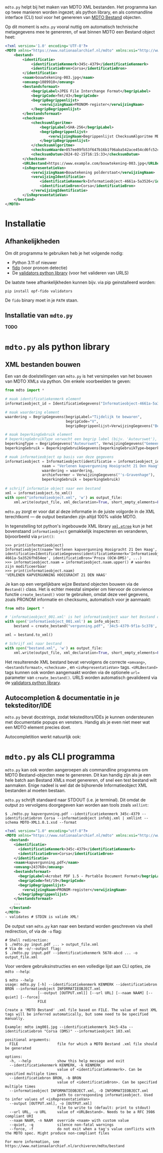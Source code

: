 `mdto.py` helpt bij het maken van MDTO XML bestanden. Het programma kan op twee manieren worden ingezet; als python library, en als commandline interface (CLI) tool voor het genereren van [MDTO Bestand](https://www.nationaalarchief.nl/archiveren/mdto/metagegevensschema/attribuutspecificaties/klassen/bestand) objecten. 

Op dit moment is `mdto.py` vooral nuttig om automatisch technische metagegevens mee te genereren, of wat binnen MDTO een Bestand object heet:

``` xml
<?xml version='1.0' encoding='UTF-8'?>
<MDTO xmlns="https://www.nationaalarchief.nl/mdto" xmlns:xsi="http://www.w3.org/2001/XMLSchema-instance" xsi:schemaLocation="https://www.nationaalarchief.nl/mdto https://www.nationaalarchief.nl/mdto/MDTO-XML1.0.1.xsd">
    <bestand>
        <identificatie>
            <identificatieKenmerk>345c-4379</identificatieKenmerk>
            <identificatieBron>Corsa</identificatieBron>
        </identificatie>
        <naam>bouwtekening-003.jpg</naam>
        <omvang>1089910</omvang>
        <bestandsformaat>
            <begripLabel>JPEG File Interchange Format</begripLabel>
            <begripCode>fmt/43</begripCode>
            <begripBegrippenlijst>
                <verwijzingNaam>PRONOM-register</verwijzingNaam>
            </begripBegrippenlijst>
        </bestandsformaat>
        <checksum>
            <checksumAlgoritme>
                <begripLabel>SHA-256</begripLabel>
                <begripBegrippenlijst>
                    <verwijzingNaam>Begrippenlijst ChecksumAlgoritme MDTO</verwijzingNaam>
                </begripBegrippenlijst>
            </checksumAlgoritme>
            <checksumWaarde>857ee09fb53f647b16b1f96aba542ace454cd6fc52c9844d4ddb8218c5d61b6c</checksumWaarde>
            <checksumDatum>2024-02-15T16:15:33</checksumDatum>
        </checksum>
        <URLBestand>https://www.example.com/bouwtekening-003.jpg</URLBestand>
        <isRepresentatieVan>
            <verwijzingNaam>Bouwtekening polderstaat</verwijzingNaam>
            <verwijzingIdentificatie>
                <identificatieKenmerk>Informatieobject-4661a-5a3526</identificatieKenmerk>
                <identificatieBron>Corsa</identificatieBron>
            </verwijzingIdentificatie>
        </isRepresentatieVan>
    </bestand>
</MDTO>
```

# Installatie 

## Afhankelijkheden

Om dit programma te gebruiken heb je het volgende nodig:

  * Python 3.11 of nieuwer
  * [fido](https://github.com/openpreserve/fido) (voor pronom detectie)
  * De [validators python library](https://pypi.org/project/validators/) (voor het valideren van URLS)
  
De laatste twee afhankelijkheden kunnen bijv. via pip geinstalleerd worden:

```shell
pip install opf-fido validators
```

De `fido` binary moet in je `PATH` staan.

## Installatie van `mdto.py`

**TODO**

# `mdto.py` als python library

## XML bestanden bouwen

Een van de doelstellingen van `mdto.py` is het versimpelen van het bouwen van MDTO XMLs via python. Om enkele voorbeelden te geven:

``` python
from mdto import *

# maak identificatiekenmerk element
informatieobject_id = IdentificatieGegevens("Informatieobject-4661a-5a3526fh654ee", "Proza (OCW-DMS)")

# maak waardering element
waardering = BegripGegevens(begripLabel="Tijdelijk te bewaren",
                            begripCode="V",
                            begripBegrippenlijst=VerwijzingGegevens("Begrippenlijst Waarderingen MDTO"))

# maak beperkingGebruik element
# beperkingGebruikType verwacht een begrip label (bijv. 'Auteurswet'), en een verwijzing naar een begrippenlijst
beperkingType = BegripGegevens("Auteurswet", VerwijzingGegevens("Gemeente Den Haag zaaksysteem begrippenlijst"))
beperkingGebruik = BeperkingGebruikGegevens(beperkingGebruikType=beperkingType)

# maak informatieobject op basis van deze gegevens 
informatieobject = Informatieobject(identificatie = informatieobject_id,
                 naam = "Verlenen kapvergunning Hooigracht 21 Den Haag",
                 waardering = waardering,
                 archiefvormer = VerwijzingGegevens("'s-Gravenhage"),
                 beperkingGebruik = beperkingGebruik)
                 
# schrijf informatie object naar een bestand
xml = informatieobject.to_xml()
with open("informatieobject.xml", 'w') as output_file:
    xml.write(output_file, xml_declaration=True, short_empty_elements=False)
```

`mdto.py` zorgt er voor dat al deze informatie in de juiste volgorde in de XML terechtkomt — de output bestanden zijn altijd 100% valide MDTO.

In tegenstelling tot python's ingebouwde XML library [`xml.etree`](https://docs.python.org/3/library/xml.etree.elementtree.html) kun je het bovenstaand `informatieobject` gemakkelijk inspecteren en veranderen, bijvoorbeeld via `print()`:

``` python-console
>>> print(informatieobject)
Informatieobject(naam='Verlenen kapvergunning Hooigracht 21 Den Haag',  identificatie=IdentificatieGegevens(identificatieKenmerk='Informatieobject-4661a-5a3526fh654ee', identificatieBron='Proza (OCW-DMS)', ...)
>>> informatieobject.naam = informatieobject.naam.upper() # waardes zijn modificeerbaar
>>> print(informatieobject.naam)
'VERLENEN KAPVERGUNNING HOOIGRACHT 21 DEN HAAG'
```

Je kan op een vergelijkbare wijze Bestand objecten bouwen via de `Bestand()` class. Het is echter meestal simpeler om hiervoor de convience functie `create_bestand()` voor te gebruiken, omdat deze veel gegevens, zoals PRONOM informatie en checksums, automatisch voor je aanmaakt:


```python
from mdto import *

# 'informatieobject_001.xml' is het informatieobject waar het Bestand object een representatie van is 
with open('informatieobject_001.xml') as info_object:
    bestand = create_bestand("vergunning.pdf", '34c5-4379-9f1a-5c378', 'Proza (DMS)', representatievan=info_object)

xml = bestand.to_xml()

# Schrijf xml naar bestand
with open("bestand.xml", 'w') as output_file:
    xml.write(output_file, xml_declaration=True, short_empty_elements=False)
```

Het resulterende XML bestand bevat vervolgens de correcte `<omvang>`, `<bestandsformaat>`, `<checksum>` , en `<isRepresentatieVan>` tags. `<URLBestand>` tags kunnen ook worden aangemaakt worden via de optionele `url=` parameter van `create_bestand()`. URLS worden automatisch gevalideerd via de [validators python library](https://pypi.org/project/validators/).

## Autocompletion & documentatie in je teksteditor/IDE

`mdto.py` bevat docstrings, zodat teksteditors/IDEs je kunnen ondersteunen met documentatie popups en vensters. Handig als je even niet meer wat een MDTO element precies doet.

Autocompletition werkt natuurlijk ook: 

# `mdto.py` als CLI programma

`mdto.py` kan ook worden aangeroepen als commandline programma om MDTO Bestand-objecten mee te genereren. Dit kan handig zijn als je een hele batch aan Bestand XMLs moet genereren, of snel een test bestand wilt aanmaken. Enige nadeel is wel dat de bijhorende Informatieobject XML bestanden al moeten bestaan.


`mdto.py` schrijft standaard naar STDOUT (i.e. je terminal). Dit omdat de output zo vervolgens doorgegeven kan worden aan tools zoals `xmllint`:

``` shell
$ ./mdto.py kapvergunning.pdf --identificatiekenmerk 345c-4379 --identificatiebron Corsa --informatieobject infobj.xml | xmllint --schema MDTO-XML1.0.1.xsd --format
```
```xml
<?xml version="1.0" encoding="utf-8"?>
<MDTO xmlns="https://www.nationaalarchief.nl/mdto" xmlns:xsi="http://www.w3.org/2001/XMLSchema-instance" xsi:schemaLocation="https://www.nationaalarchief.nl/mdto https://www.nationaalarchief.nl/mdto/MDTO-XML1.0.1.xsd">
  <bestand>
    <identificatie>
      <identificatieKenmerk>345c-4379</identificatieKenmerk>
      <identificatieBron>Corsa</identificatieBron>
    </identificatie>
    <naam>kapvergunning.pdf</naam>
    <omvang>243768</omvang>
    <bestandsformaat>
      <begripLabel>Acrobat PDF 1.5 - Portable Document Format</begripLabel>
      <begripCode>fmt/19</begripCode>
      <begripBegrippenlijst>
        <verwijzingNaam>PRONOM-register</verwijzingNaam>
      </begripBegrippenlijst>
    </bestandsformaat>
    ...
  </bestand>
</MDTO>
- validates # STDIN is valide XML!
```

De output van `mdto.py` kan naar een bestand worden geschreven via shell redirection, of via de `-o` flag:

``` shell
# Shell redirection:
$ ./mdto.py input.pdf ... > output_file.xml
# Via de -o/--output flag:
$ ./mdto.py input.pdf --identificatiekenmerk 5678-abcd ... -o output_file.xml
```

Voor verdere gebruiksinstructies en een volledige lijst aan CLI opties, zie `mdto --help`:

``` shellsession
$ mdto --help
usage: mdto.py [-h] --identificatiekenmerk KENMERK --identificatiebron BRON --informatieobject INFORMATIEOBJECT.xml
               [--output [OUTPUT.xml]] [--url URL] [--naam NAAM] [--quiet] [--force]
               FILE

Create a 'MDTO Bestand' .xml file based on FILE. The value of most XML tags will be inferred automatically, but some need to be specified manually.

Example: mdto img001.jpg --identificatiekenmerk 34c5-43a --identificatiebron "Corsa (DMS)" --informatieobject 103.xml

positional arguments:
  FILE                  file for which a MDTO Bestand .xml file should be generated

options:
  -h, --help            show this help message and exit
  --identificatiekenmerk KENMERK, -k KENMERK
                        value of <identificatieKenmerk>. Can be specified multiple times
  --identificatiebron BRON, -b BRON
                        value of <identificatieBron>. Can be specified multiple times
  --informatieobject INFORMATIEOBJECT.xml, -O INFORMATIEOBJECT.xml
                        path to corresponding informatieobject. Used to infer values of <isRepresentatieVan>
  --output [OUTPUT.xml], -o [OUTPUT.xml]
                        file to write to (default: print to stdout)
  --url URL, -u URL     value of <URLBestand>. Needs to be a RFC 3986 compliant URI
  --naam NAAM, -n NAAM  override <naam> with custom value
  --quiet, -q           silence non-fatal warnings
  --force, -f           do not exit when a tag's value conflicts with the MDTO spec. Might produce non-compliant files

For more information, see https://www.nationaalarchief.nl/archiveren/mdto/bestand
```
